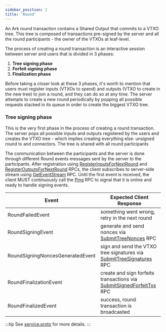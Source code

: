 ```yaml
---
sidebar_position: 2
title: 'Round'
---
```


An Ark round transaction contains a Shared Output that commits to a VTXO tree. This tree is composed of transactions pre-signed by the server and all the round participants - the owner of the VTXOs at leaf-level.

The process of creating a round transaction is an interactive session between server and users that is divided in 3 phases:
1. **Tree signing phase** 
2. **Forfeit signing phase** 
3. **Finalization phase**

Before taking a closer look at these 3 phases, it's worth to mention that users must register inputs (VTXOs to spend) and outputs (VTXO to create in the new tree) to join a round, and they can do so at any time. The server attempts to create a new round periodically by popping all possible requests stacked in its queue in order to create the biggest VTXO tree.

### Tree signing phase

This is the very first phase in the process of creating a round transaction. The server pops all possible inputs and outputs registered by the users and creates the VTXO tree - which implies creating everything else: unsigned round tx and connectors. The tree is shared with all round participants 

The communication between the participants and the server is done through different Round events messages sent by the server to the participants. After registration using [RegisterInputsForNextRound](https://github.com/ark-network/ark/blob/master/api-spec/protobuf/ark/v1/service.proto#L22) and [RegisterOutputsForNextRound](https://github.com/ark-network/ark/blob/master/api-spec/protobuf/ark/v1/service.proto#L28) RPCs, the client subscribes to server-side stream using [GetEventStream](https://github.com/ark-network/ark/blob/master/api-spec/protobuf/ark/v1/service.proto#L52) RPC. Until the first event is received, the client MUST continuously call the [Ping](https://github.com/ark-network/ark/blob/master/api-spec/protobuf/ark/v1/service.proto#L57) RPC to signal that it is online and ready to handle signing events.


| Event | Expected Client Response |
|------------|-----------------|
| RoundFailedEvent | something went wrong, retry in the next round |
| RoundSigningEvent | generate and send nonces via [SubmitTreeNonces](https://github.com/ark-network/ark/blob/master/api-spec/protobuf/ark/v1/service.proto#L34) RPC |
| RoundSigningNoncesGeneratedEvent | sign and send the VTXO tree signatures via [SubmitTreeSignatures](https://github.com/ark-network/ark/blob/master/api-spec/protobuf/ark/v1/service.proto#L40) RPC |
| RoundFinalizationEvent | create and sign forfeits transactions via [SubmitSignedForfeitTxs](https://github.com/ark-network/ark/blob/master/api-spec/protobuf/ark/v1/service.proto#L46) RPC |
| RoundFinalizedEvent | success, round transaction is broadcasted |

:::tip
See [service.proto](https://github.com/ark-network/ark/blob/master/api-spec/protobuf/ark/v1/service.proto#L20-L62) for more details.
:::
